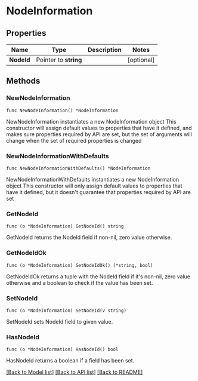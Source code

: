 # NodeInformation

## Properties

Name | Type | Description | Notes
------------ | ------------- | ------------- | -------------
**NodeId** | Pointer to **string** |  | [optional] 

## Methods

### NewNodeInformation

`func NewNodeInformation() *NodeInformation`

NewNodeInformation instantiates a new NodeInformation object
This constructor will assign default values to properties that have it defined,
and makes sure properties required by API are set, but the set of arguments
will change when the set of required properties is changed

### NewNodeInformationWithDefaults

`func NewNodeInformationWithDefaults() *NodeInformation`

NewNodeInformationWithDefaults instantiates a new NodeInformation object
This constructor will only assign default values to properties that have it defined,
but it doesn't guarantee that properties required by API are set

### GetNodeId

`func (o *NodeInformation) GetNodeId() string`

GetNodeId returns the NodeId field if non-nil, zero value otherwise.

### GetNodeIdOk

`func (o *NodeInformation) GetNodeIdOk() (*string, bool)`

GetNodeIdOk returns a tuple with the NodeId field if it's non-nil, zero value otherwise
and a boolean to check if the value has been set.

### SetNodeId

`func (o *NodeInformation) SetNodeId(v string)`

SetNodeId sets NodeId field to given value.

### HasNodeId

`func (o *NodeInformation) HasNodeId() bool`

HasNodeId returns a boolean if a field has been set.


[[Back to Model list]](../README.md#documentation-for-models) [[Back to API list]](../README.md#documentation-for-api-endpoints) [[Back to README]](../README.md)


